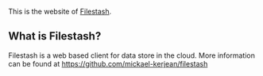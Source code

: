 This is the website of [Filestash](https://www.filestash.app).

## What is Filestash?

Filestash is a web based client for data store in the cloud. More information can be found at
https://github.com/mickael-kerjean/filestash
